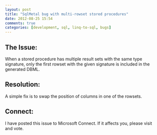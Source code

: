 ```yaml
---
layout: post
title: "SqlMetal bug with multi-rowset stored procedures"
date: 2012-08-25 15:54
comments: true
categories: [development, sql, linq-to-sql, bugs]
---
```


The Issue:
----

When a stored procedure has multiple result sets with the same type signature, only the first rowset with the given signature is included in the generated DBML.<!--more-->

Resolution:
----

A simple fix is to swap the position of columns in one of the rowsets.

Connect:
----

I have posted this issue to Microsoft Connect. If it affects you, please visit and vote.